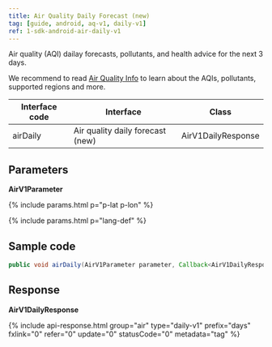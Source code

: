 ```yaml
---
title: Air Quality Daily Forecast (new)
tag: [guide, android, aq-v1, daily-v1]
ref: 1-sdk-android-air-daily-v1
---
```


Air quality (AQI) dailay forecasts, pollutants, and health advice for the next 3 days.

We recommend to read [Air Quality Info](/en/docs/resource/air-info/) to learn about the AQIs, pollutants, supported regions and more.

| Interface code | Interface                         | Class       |
| --------------- | ---------------------------- | ------------ |
| airDaily | Air quality daily forecast (new)    | AirV1DailyResponse |

## Parameters 

**AirV1Parameter**

{% include params.html p="p-lat p-lon" %}

{% include params.html p="lang-def" %}

## Sample code

```java
public void airDaily(AirV1Parameter parameter, Callback<AirV1DailyResponse> callback);
```

## Response

**AirV1DailyResponse**

{% include api-response.html group="air" type="daily-v1" prefix="days" fxlink="0" refer="0" update="0" statusCode="0" metadata="tag"  %}
